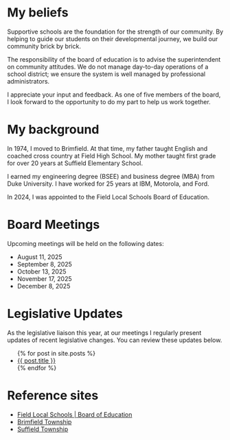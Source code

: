 # My beliefs
Supportive schools are the foundation for the strength of our community. By helping to guide our students on their developmental journey, we build our community brick by brick.

The responsibility of the board of education is to advise the superintendent on community attitudes. We do not manage day-to-day operations of a school district; we ensure the system is well managed by professional administrators.

I appreciate your input and feedback. As one of five members of the board, I look forward to the opportunity to do my part to help us work together.

# My background
In 1974, I moved to Brimfield. At that time, my father taught English and coached cross country at Field High School. My mother taught first grade for over 20 years at Suffield Elementary School.

I earned my engineering degree (BSEE) and business degree (MBA) from Duke University. I have worked for 25 years at IBM, Motorola, and Ford.

In 2024, I was appointed to the Field Local Schools Board of Education.

# Board Meetings
Upcoming meetings will be held on the following dates:
<ul>
  <li>August 11, 2025</li>
  <li>September 8, 2025</li>
  <li>October 13, 2025</li>
  <li>November 17, 2025</li>
  <li>December 8, 2025</li>
</ul>

# Legislative Updates
As the legislative liaison this year, at our meetings I regularly present updates of recent legislative changes. You can review these updates below.

<ul>
  {% for post in site.posts %}
    <li>
      <a href="{{ post.url }}">{{ post.title }}</a>
    </li>
  {% endfor %}
</ul>

# Reference sites
<ul>
  <li><a href="https://www.fieldlocalschools.org/board-of-education/index">Field Local Schools | Board of Education</a></li>
  <li><a href="https://brimfieldohio.gov/">Brimfield Township</a></li>
  <li><a href="https://www.portagecounty-oh.gov/regional-planning-commission/pages/suffield">Suffield Township</a></li>
</ul>

